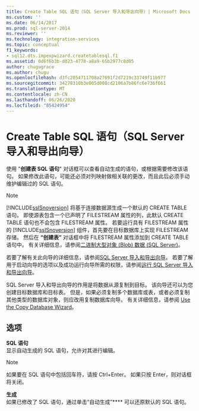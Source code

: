 ```yaml
---
title: Create Table SQL 语句（SQL Server 导入和导出向导）| Microsoft Docs
ms.custom: ''
ms.date: 06/14/2017
ms.prod: sql-server-2014
ms.reviewer: ''
ms.technology: integration-services
ms.topic: conceptual
f1_keywords:
- sql12.dts.impexpwizard.createtablesql.f1
ms.assetid: 0d6f6b3b-d023-4770-a8a9-65b2977c8d05
author: chugugrace
ms.author: chugu
ms.openlocfilehash: d3fc2054711708a27691f2d7219c33749f11b977
ms.sourcegitcommit: 34278310b3e005d008cd2106a7b86fc6e736f661
ms.translationtype: MT
ms.contentlocale: zh-CN
ms.lasthandoff: 06/26/2020
ms.locfileid: "85424954"
---
```

# <a name="create-table-sql-statement-sql-server-import-and-export-wizard"></a>Create Table SQL 语句（SQL Server 导入和导出向导）
  使用 "**创建表 SQL 语句**" 对话框可以查看自动生成的语句，或根据需要修改该语句。 如果修改此语句，可能还必须对列映射做相关联的更改，而且此后必须手动维护编辑过的 SQL 语句。  
  
> [!NOTE]  
>  [!INCLUDE[ssISnoversion](../../includes/ssisnoversion-md.md)] 将基于连接数据源生成一个默认的 CREATE TABLE 语句。 即使源表包含一个已声明了 FILESTREAM 属性的列，此默认 CREATE TABLE 语句也不会包含 FILESTREAM 属性。 若要运行具有 FILESTREAM 属性的 [!INCLUDE[ssISnoversion](../../includes/ssisnoversion-md.md)] 组件，首先要在目标数据库上实现 FILESTREAM 存储。 然后在 **“创建表”** 对话框中将 FILESTREAM 属性添加到 CREATE TABLE 语句中。 有关详细信息，请参阅[二进制大型对象 (Blob) 数据 (SQL Server)](../../relational-databases/blob/binary-large-object-blob-data-sql-server.md)。  
  
 若要了解有关此向导的详细信息，请参阅[SQL Server 导入和导出向导](import-and-export-data-with-the-sql-server-import-and-export-wizard.md)。 若要了解用于启动向导的选项以及成功运行向导所需的权限，请参阅[运行 SQL Server 导入和导出向导](start-the-sql-server-import-and-export-wizard.md)。  
  
 SQL Server 导入和导出向导的作用是将数据从源复制到目标。 该向导还可以为您创建目标数据库和目标表。 但是，如果必须复制多个数据库或表，或者必须复制其他类型的数据库对象，则应改用复制数据库向导。 有关详细信息，请参阅 [Use the Copy Database Wizard](../../relational-databases/databases/use-the-copy-database-wizard.md)。  
  
## <a name="options"></a>选项  
 **SQL 语句**  
 显示自动生成的 SQL 语句，允许对其进行编辑。  
  
> [!NOTE]  
>  如果要在 SQL 语句中包括回车符，请按 Ctrl+Enter。 如果只按 Enter，则对话框将关闭。  
  
 **生成**  
 如果已修改了 SQL 语句，通过单击“自动生成”**** 可以还原默认的 SQL 语句。  
  
  
